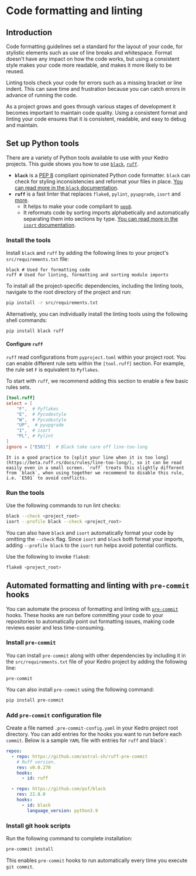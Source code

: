 # Code formatting and linting

## Introduction

Code formatting guidelines set a standard for the layout of your code, for stylistic elements such as use of line breaks and whitespace. Format doesn't have any impact on how the code works, but using a consistent style makes your code more readable, and makes it more likely to be reused.

Linting tools check your code for errors such as a missing bracket or line indent. This can save time and frustration because you can catch errors in advance of running the code.

As a project grows and goes through various stages of development it becomes important to maintain code quality. Using a consistent format and linting your code ensures that it is consistent, readable, and easy to debug and maintain.

## Set up Python tools
There are a variety of Python tools available to use with your Kedro projects. This guide shows you how to use
[`black`](https://github.com/psf/black), [`ruff`](https://beta.ruff.rs).
- **`black`** is a [PEP 8](https://peps.python.org/pep-0008/) compliant opinionated Python code formatter. `black` can
check for styling inconsistencies and reformat your files in place.
[You can read more in the `black` documentation](https://black.readthedocs.io/en/stable/).
- **`ruff`** is a fast linter that replaces `flake8`, `pylint`, `pyupgrade`, `isort` and [more](https://beta.ruff.rs/docs/rules/).
  - It helps to make your code compliant to [`pep8`](https://pypi.org/project/pep8/).
  - It reformats code by sorting imports alphabetically and automatically separating them into sections by
type. [You can read more in the `isort` documentation](https://pycqa.github.io/isort/).


### Install the tools
Install `black` and `ruff` by adding the following lines to your project's `src/requirements.txt`
file:
```text
black # Used for formatting code
ruff # Used for linting, formatting and sorting module imports

```
To install all the project-specific dependencies, including the linting tools, navigate to the root directory of the
project and run:
```bash
pip install -r src/requirements.txt
```
Alternatively, you can individually install the linting tools using the following shell commands:
```bash
pip install black ruff
```
#### Configure `ruff`
`ruff` read configurations from `pyproject.toml` within your project root. You can enable different rule sets within the `[tool.ruff]` section. For example, the rule set `F` is equivalent to `Pyflakes`.

To start with `ruff`, we recommend adding this section to enable a few basic rules sets.
```toml
[tool.ruff]
select = [
    "F",  # Pyflakes
    "E",  # Pycodestyle
    "W",  # Pycodestyle
    "UP",  # pyupgrade
    "I",  # isort
    "PL", # Pylint
]
ignore = ["E501"]  # Black take care off line-too-long
```

```{note}
It is a good practice to [split your line when it is too long](https://beta.ruff.rs/docs/rules/line-too-long/), so it can be read easily even in a small screen. `ruff` treats this slightly different from `black`, when using together we recommend to disable this rule, i.e. `E501` to avoid conflicts.
```

### Run the tools
Use the following commands to run lint checks:
```bash
black --check <project_root>
isort --profile black --check <project_root>
```
You can also have `black` and `isort` automatically format your code by omitting the `--check` flag. Since `isort` and
`black` both format your imports, adding `--profile black` to the `isort` run helps avoid potential conflicts.

Use the following to invoke `flake8`:
```bash
flake8 <project_root>
```

## Automated formatting and linting with `pre-commit` hooks

You can automate the process of formatting and linting with [`pre-commit`](https://github.com/pre-commit/pre-commit) hooks.
These hooks are run before committing your code to your repositories to automatically point out formatting issues,
making code reviews easier and less time-consuming.

### Install `pre-commit`
You can install `pre-commit` along with other dependencies by including it in the `src/requirements.txt` file of your
Kedro project by adding the following line:
```text
pre-commit
```
You can also install `pre-commit` using the following command:
```bash
pip install pre-commit
```
### Add `pre-commit` configuration file
Create a file named `.pre-commit-config.yaml` in your Kedro project root directory. You can add entries for the hooks
you want to run before each `commit`.
Below is a sample `YAML` file with entries for `ruff` and black`:
```yaml
repos:
  - repo: https://github.com/astral-sh/ruff-pre-commit
    # Ruff version.
    rev: v0.0.270
    hooks:
      - id: ruff

  - repo: https://github.com/psf/black
    rev: 22.8.0
    hooks:
      - id: black
        language_version: python3.9
```
### Install git hook scripts
Run the following command to complete installation:
```bash
pre-commit install
```
This enables `pre-commit` hooks to run automatically every time you execute `git commit`.
